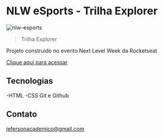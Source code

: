 # NLW eSports - Trilha Explorer

![nlw-esports](https://user-images.githubusercontent.com/60409499/224297936-543f41c0-7cb3-4d59-89f2-05d17a095e31.png)

> Trilha Explorer

Projeto construido no evento Next Level Week da Rocketseat

[Clique aqui para acessar](https://jefersonziro.github.io/nlw-esports/)

## Tecnologias

-HTML
-CSS
Git e Github

## Contato

jefersonacademico@gmail.com
